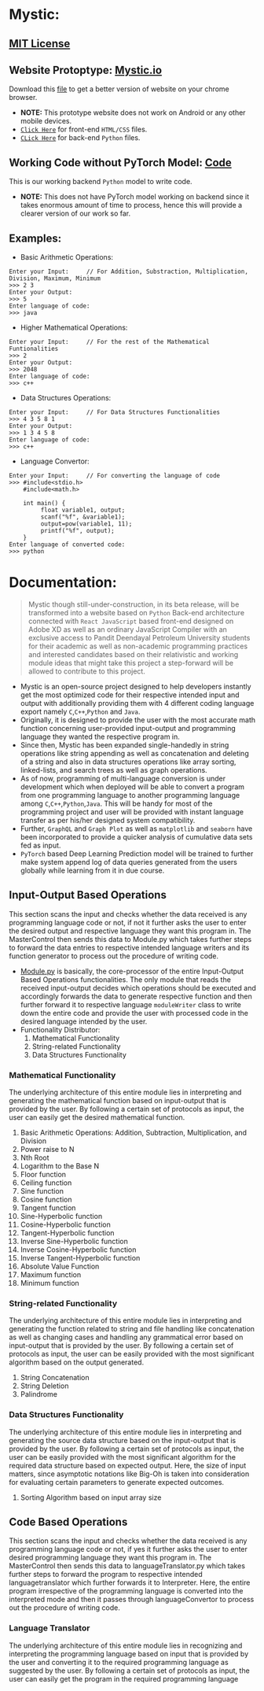 # Mystic:
## [MIT License](https://github.com/RankJay/Mystic/blob/master/LICENSE)
## Website Protoptype: [Mystic.io](https://rankjay.github.io/Mystic/)
Download this [file](https://github.com/RankJay/Mystic/tree/master/docs) to get a better version of website on your chrome browser.
- **NOTE:** This prototype website does not work on Android or any other mobile devices.
- [`Click Here`](https://github.com/RankJay/Mystic/tree/master/docs) for front-end `HTML/CSS` files.
- [`CLick Here`](https://github.com/RankJay/Mystic/tree/master/src/ImpressiveWholeWheel) for back-end `Python` files. 
## Working Code without PyTorch Model: [Code](https://repl.it/repls/ImpressiveWholeWheel)
This is our working backend `Python` model to write code.
- **NOTE:** This does not have PyTorch model working on backend since it takes enormous amount of time to process, hence this will provide a clearer version of our work so far.
## Examples:
- Basic Arithmetic Operations:
```
Enter your Input:     // For Addition, Substraction, Multiplication, Division, Maximum, Minimum
>>> 2 3
Enter your Output:
>>> 5
Enter language of code:
>>> java
```
- Higher Mathematical Operations:
```
Enter your Input:     // For the rest of the Mathematical Funtionalities
>>> 2
Enter your Output:
>>> 2048
Enter language of code:
>>> c++
```
- Data Structures Operations:
```
Enter your Input:     // For Data Structures Functionalities
>>> 4 3 5 8 1
Enter your Output:
>>> 1 3 4 5 8
Enter language of code:
>>> c++
```
- Language Convertor:
```
Enter your Input:     // For converting the language of code
>>> #include<stdio.h>
    #include<math.h>

    int main() {
	     float variable1, output;
	     scanf("%f", &variable1);
	     output=pow(variable1, 11);
	     printf("%f", output);
    }
Enter language of converted code:
>>> python
```
# Documentation:
>Mystic though still-under-construction, in its beta release, will be transformed into a website based on `Python` Back-end architecture connected with `React JavaScript` based front-end designed on Adobe XD as well as an ordinary JavaScript Compiler with an exclusive access to Pandit Deendayal Petroleum University students for their academic as well as non-academic programming practices and interested candidates based on their relativistic and working module ideas that might take this project a step-forward will be allowed to contribute to this project.

- Mystic is an open-source project designed to help developers instantly get the most optimized code for their respective intended input and output with additionally providing them with 4 different coding language export namely `C`,`C++`,`Python` and `Java`.
- Originally, it is designed to provide the user with the most accurate math function concerning user-provided input-output and programming language they wanted the respective program in.
- Since then, Mystic has been expanded single-handedly in string operations like string appending as well as concatenation and deleting of a string and also in data structures operations like array sorting, linked-lists, and search trees as well as graph operations.
- As of now, programming of multi-language conversion is under development which when deployed will be able to convert a program from one programming language to another programming language among `C`,`C++`,`Python`,`Java`. This will be handy for most of the programming project and user will be provided with instant language transfer as per his/her designed system compatibility.
- Further, `GraphQL` and `Graph Plot` as well as `matplotlib` and `seaborn` have been incorporated to provide a quicker analysis of cumulative data sets fed as input.
- `PyTorch` based Deep Learning Prediction model will be trained to further make system append log of data queries generated from the users globally while learning from it in due course.

## Input-Output Based Operations
This section scans the input and checks whether the data received is any programming language code or not, if not it further asks the user to enter the desired output and respective language they want this program in.
The MasterControl then sends this data to Module.py which takes further steps to forward the data entries to respective intended language writers and its function generator to process out the procedure of writing code.
- [Module.py](https://github.com/RankJay/Mystic/blob/master/Module.py) is basically, the core-processor of the entire Input-Output Based Operations functionalities. The only module that reads the received input-output decides which operations should be executed and accordingly forwards the data to generate respective function and then further forward it to respective language `moduleWriter` class to write down the entire code and provide the user with processed code in the desired language intended by the user.
- Functionality Distributor:
  1) Mathematical Functionality
  2) String-related Functionality
  3) Data Structures Functionality
### Mathematical Functionality
The underlying architecture of this entire module lies in interpreting and generating the mathematical function based on input-output that is provided by the user. By following a certain set of protocols as input, the user can easily get the desired mathematical function.
1) Basic Arithmetic Operations: Addition, Subtraction, Multiplication, and Division
2) Power raise to N
3) Nth Root
4) Logarithm to the Base N
5) Floor function
6) Ceiling function
7) Sine function
8) Cosine function
9) Tangent function
10) Sine-Hyperbolic function
11) Cosine-Hyperbolic function
12) Tangent-Hyperbolic function
13) Inverse Sine-Hyperbolic function
14) Inverse Cosine-Hyperbolic function
15) Inverse Tangent-Hyperbolic function
16) Absolute Value Function
17) Maximum function
18) Minimum function
### String-related Functionality
The underlying architecture of this entire module lies in interpreting and generating the function related to string and file handling like concatenation as well as changing cases and handling any grammatical error based on input-output that is provided by the user. By following a certain set of protocols as input, the user can be easily provided with the most significant algorithm based on the output generated.
1) String Concatenation
2) String Deletion
3) Palindrome
### Data Structures Functionality
The underlying architecture of this entire module lies in interpreting and generating the source data structure based on the input-output that is provided by the user. By following a certain set of protocols as input, the user can be easily provided with the most significant algorithm for the required data structure based on expected output. Here, the size of input matters, since asymptotic notations like Big-Oh is taken into consideration for evaluating certain parameters to generate expected outcomes.
1) Sorting Algorithm based on input array size
## Code Based Operations
This section scans the input and checks whether the data received is any programming language code or not, if yes it further asks the user to enter desired programming language they want this program in.
The MasterControl then sends this data to languageTranslator.py which takes further steps to forward the program to respective intended languagetranslator which further forwards it to Interpreter. Here, the entire program irrespective of the programming language is converted into the interpreted mode and then it passes through languageConvertor to process out the procedure of writing code.
### Language Translator
The underlying architecture of this entire module lies in recognizing and interpreting the programming language based on input that is provided by the user and converting it to the required programming language as suggested by the user. By following a certain set of protocols as input, the user can easily get the program in the required programming language
